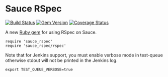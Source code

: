 # Sauce RSpec

[![Build Status](https://travis-ci.org/bootstraponline/sauce_rspec.svg)](https://travis-ci.org/bootstraponline/sauce_rspec/builds)
[![Gem Version](https://badge.fury.io/rb/sauce_rspec.svg)](https://rubygems.org/gems/sauce_rspec)
[![Coverage Status](https://coveralls.io/repos/bootstraponline/sauce_rspec/badge.svg?branch=master&service=github&nocache=1)](https://coveralls.io/github/bootstraponline/sauce_rspec?branch=master)

A new [Ruby gem](https://github.com/bootstraponline/meta/wiki/Sauce_Ruby_Integration_Roadmap) for using RSpec on Sauce.

```
require 'sauce_rspec'
require 'sauce_rspec/rspec'
```

Note that for Jenkins support, you must enable verbose mode in test-queue
otherwise stdout will not be printed in the Jenkins log.

```
export TEST_QUEUE_VERBOSE=true
```

